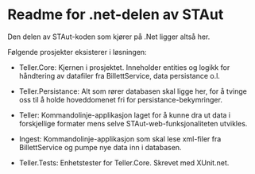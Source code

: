 Readme for .net-delen av STAut
==============================

Den delen av STAut-koden som kjører på .Net ligger altså her.

Følgende prosjekter eksisterer i løsningen:

- Teller.Core: Kjernen i prosjektet. Inneholder entities og logikk for håndtering av datafiler fra BillettService, data persistance o.l.

- Teller.Persistance: Alt som rører databasen skal ligge her, for å tvinge oss til å holde hoveddomenet fri for persistance-bekymringer.

- Teller: Kommandolinje-applikasjon laget for å kunne dra ut data i forskjellige formater mens selve STAut-web-funksjonaliteten utvikles.

- Ingest: Kommandolinje-applikasjon som skal lese xml-filer fra BillettService og pumpe nye data inn i databasen.

- Teller.Tests: Enhetstester for Teller.Core. Skrevet med XUnit.net.

